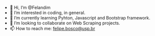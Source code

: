 - 👋 Hi, I’m @Felandim
- 👀 I’m interested in coding, in general.
- 🌱 I’m currently learning Pyhton, Javascript and Bootstrap framework.
- 💞️ I’m looking to collaborate on Web Scraping projects.
- 📫 How to reach me: felipe.bosco@usp.br

<!---
Felandim/Felandim is a ✨ special ✨ repository because its `README.md` (this file) appears on your GitHub profile.
You can click the Preview link to take a look at your changes.
--->

